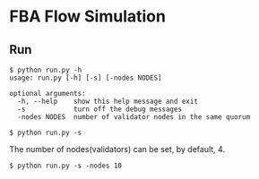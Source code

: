 # FBA Flow Simulation

## Run

```
$ python run.py -h
usage: run.py [-h] [-s] [-nodes NODES]

optional arguments:
  -h, --help    show this help message and exit
  -s            turn off the debug messages
  -nodes NODES  number of validator nodes in the same quorum
```

```
$ python run.py -s
```

The number of nodes(validators) can be set, by default, 4.

```
$ python run.py -s -nodes 10
```
